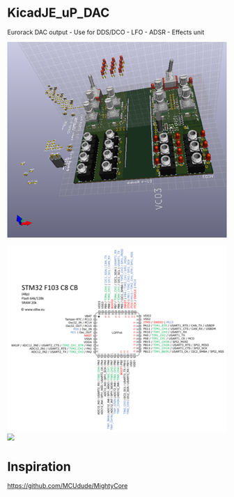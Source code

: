 # KicadJE_uP_DAC
Eurorack DAC output - Use for DDS/DCO - LFO - ADSR - Effects unit

![](KicadJE_uP_DAC_Top1.png)

![](stm32f103c8cb-pinlayout-wp01.jpg)
![](https://camo.githubusercontent.com/178242e7684d9ab642e0c43fcb64b3a0bcb5c289/68747470733a2f2f692e696d6775722e636f6d2f4b3334785a62342e6a7067)
# Inspiration
https://github.com/MCUdude/MightyCore
